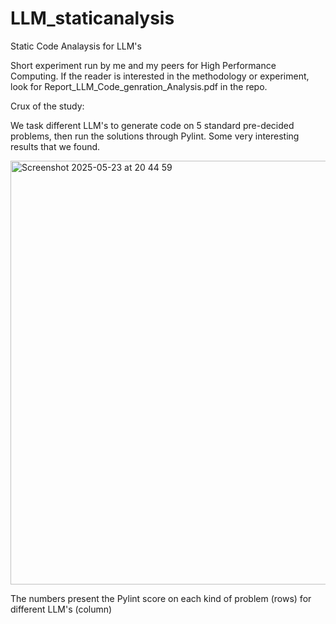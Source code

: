 # LLM_staticanalysis
Static Code Analaysis for LLM's

Short experiment run by me and my peers for High Performance Computing. If the reader is interested in the methodology or experiment, look for Report_LLM_Code_genration_Analysis.pdf in the repo. 

Crux of the study:

We task different LLM's to generate code on 5 standard pre-decided problems, then run the solutions through Pylint. Some very interesting results that we found. 

<img width="678" alt="Screenshot 2025-05-23 at 20 44 59" src="https://github.com/user-attachments/assets/7ac65af4-cb85-4857-9a71-d93951b50e37" />

The numbers present the Pylint score on each kind of problem (rows) for different LLM's (column)


